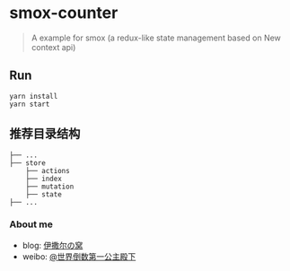 # smox-counter

> A example for smox (a redux-like state management based on New context api)

## Run

```shell
yarn install
yarn start
```

## 推荐目录结构

```
├── ...
├── store
    ├── actions
    ├── index
    ├── mutation
    ├── state
├── ...
```

### About me

* blog: [伊撒尔の窝](https://www.yisaer.com)
* weibo: [@世界倒数第一公主殿下](http://weibo.com/oreshura)
